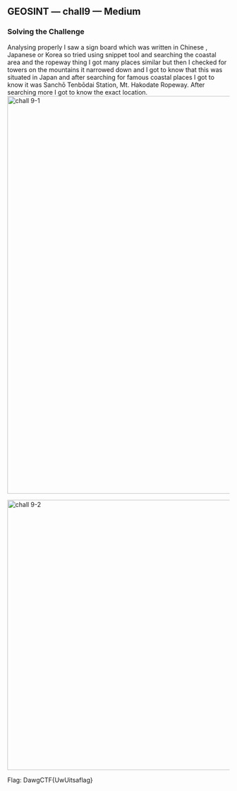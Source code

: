 

## GEOSINT — chall9 — Medium

### Solving the Challenge
Analysing properly I saw a sign board which was written in Chinese , Japanese or 
Korea so tried using snippet tool and searching the coastal area and the ropeway 
thing I got many places similar but then I checked for towers on the mountains it 
narrowed down and I got to know that this was situated in Japan and after 
searching for famous coastal places I got to know it was Sanchō Tenbōdai Station, 
Mt. Hakodate Ropeway.  After searching more I got to know the exact location.
<img width="901" alt="chall 9-1" src="https://github.com/user-attachments/assets/68990259-e201-496b-acb7-42d8df834e3b" />

<img width="612" alt="chall 9-2" src="https://github.com/user-attachments/assets/b6d8865d-5cb5-4831-a5ea-96b1675c0291" />

Flag: DawgCTF{UwUitsaflag}


